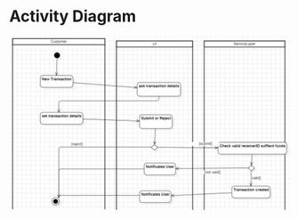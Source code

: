 
# Activity Diagram

![Activity Diagram](../../main/resources/META-INF/resources/images/easybank-activity.png)